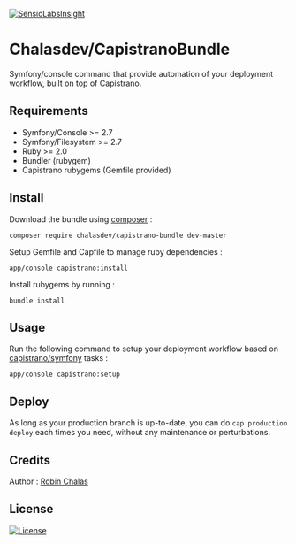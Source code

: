 [![SensioLabsInsight](https://insight.sensiolabs.com/projects/a1b5a249-e656-4a0f-af57-77f8f84f2e74/mini.png)](https://insight.sensiolabs.com/projects/a1b5a249-e656-4a0f-af57-77f8f84f2e74)

# Chalasdev/CapistranoBundle

Symfony/console command that provide automation of your deployment workflow, built on top of Capistrano.

## Requirements

- Symfony/Console >= 2.7
- Symfony/Filesystem >= 2.7
- Ruby >= 2.0
- Bundler (rubygem)
- Capistrano rubygems (Gemfile provided)

## Install

Download the bundle using [composer](http://getcomposer.org/) :

```composer require chalasdev/capistrano-bundle dev-master```

Setup Gemfile and Capfile to manage ruby dependencies :

```app/console capistrano:install```

Install rubygems by running :

```bundle install```

## Usage

Run the following command to setup your deployment workflow based on [capistrano/symfony](https://github.com/capistrano/symfony) tasks :

```app/console capistrano:setup```

## Deploy

As long as your production branch is up-to-date, you can do ```cap production deploy``` each times you need, without any maintenance or perturbations.

## Credits

Author : [Robin Chalas](https:/github.com/chalasr)

## License

[![License](http://img.shields.io/:license-gpl3-blue.svg)](http://www.gnu.org/licenses/gpl-3.0.html)
